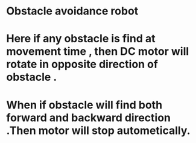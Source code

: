 
# Obstacle avoidance robot
# Here if any obstacle is find at movement time , then DC motor will rotate in opposite direction of obstacle .
# When if obstacle will find both forward and backward direction .Then motor will stop autometically.
